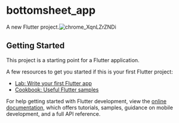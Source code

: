 # bottomsheet_app

A new Flutter project.![chrome_XqnLZrZNDi](https://user-images.githubusercontent.com/71788152/183571256-3ad105dd-6dd4-4b4e-a9fb-ab3ef9b0c597.gif)


## Getting Started

This project is a starting point for a Flutter application.

A few resources to get you started if this is your first Flutter project:

- [Lab: Write your first Flutter app](https://docs.flutter.dev/get-started/codelab)
- [Cookbook: Useful Flutter samples](https://docs.flutter.dev/cookbook)

For help getting started with Flutter development, view the
[online documentation](https://docs.flutter.dev/), which offers tutorials,
samples, guidance on mobile development, and a full API reference.
